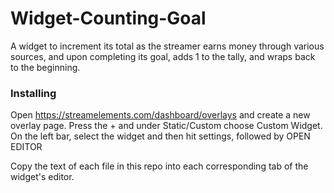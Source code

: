 # Widget-Counting-Goal
A widget to increment its total as the streamer earns money through various sources, and upon completing its goal, adds 1 to the tally, and wraps back to the beginning.

### Installing
Open https://streamelements.com/dashboard/overlays and create a new overlay page.
Press the + and under Static/Custom choose Custom Widget.
On the left bar, select the widget and then hit settings, followed by OPEN EDITOR

Copy the text of each file in this repo into each corresponding tab of the widget's editor.
